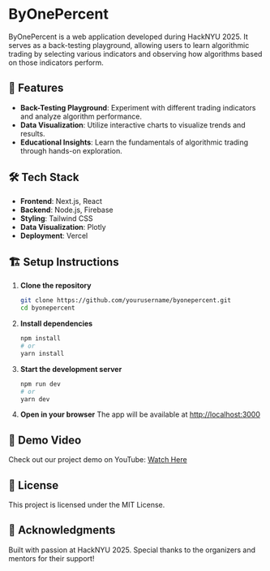 # ByOnePercent

ByOnePercent is a web application developed during HackNYU 2025. It serves as a back-testing playground, allowing users to learn algorithmic trading by selecting various indicators and observing how algorithms based on those indicators perform.

## 🚀 Features
- **Back-Testing Playground**: Experiment with different trading indicators and analyze algorithm performance.
- **Data Visualization**: Utilize interactive charts to visualize trends and results.
- **Educational Insights**: Learn the fundamentals of algorithmic trading through hands-on exploration.

## 🛠️ Tech Stack
- **Frontend**: Next.js, React
- **Backend**: Node.js, Firebase
- **Styling**: Tailwind CSS
- **Data Visualization**: Plotly
- **Deployment**: Vercel

## 🏗️ Setup Instructions

1. **Clone the repository**
   ```sh
   git clone https://github.com/yourusername/byonepercent.git
   cd byonepercent
   ```

2. **Install dependencies**
   ```sh
   npm install
   # or
   yarn install
   ```

3. **Start the development server**
   ```sh
   npm run dev
   # or
   yarn dev
   ```

4. **Open in your browser**
   The app will be available at [http://localhost:3000](http://localhost:3000)

## 🎥 Demo Video
Check out our project demo on YouTube: [Watch Here](https://www.youtube.com/watch?v=RC6Q0RhLIcc)

## 📜 License
This project is licensed under the MIT License.

## 🌟 Acknowledgments
Built with passion at HackNYU 2025. Special thanks to the organizers and mentors for their support!

